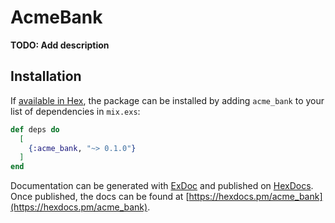 # AcmeBank

**TODO: Add description**

## Installation

If [available in Hex](https://hex.pm/docs/publish), the package can be installed
by adding `acme_bank` to your list of dependencies in `mix.exs`:

```elixir
def deps do
  [
    {:acme_bank, "~> 0.1.0"}
  ]
end
```

Documentation can be generated with [ExDoc](https://github.com/elixir-lang/ex_doc)
and published on [HexDocs](https://hexdocs.pm). Once published, the docs can
be found at [https://hexdocs.pm/acme_bank](https://hexdocs.pm/acme_bank).


